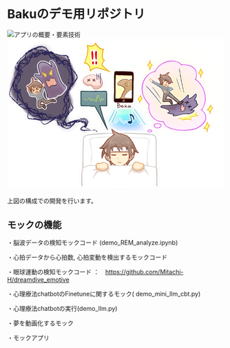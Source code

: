 # Bakuのデモ用リポジトリ

![アプリの概要・要素技術](./images/図1.png)
![Bakuアプリ概要](./images/baku.png)

上図の構成での開発を行います。

## モックの機能
・脳波データの検知モックコード (demo_REM_analyze.ipynb)

・心拍データから心拍数, 心拍変動を検出するモックコード

・眼球運動の検知モックコード ：　https://github.com/Mitachi-H/dreamdive_emotive

・心理療法chatbotのFinetuneに関するモック( demo_mini_llm_cbt.py)

・心理療法chatbotの実行(demo_llm.py)

・夢を動画化するモック

・モックアプリ
